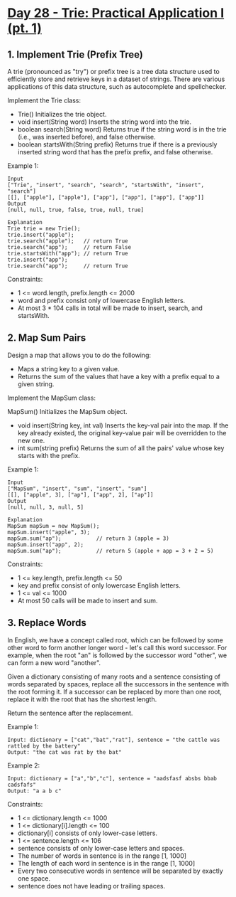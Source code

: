 #  [Day 28 - Trie: Practical Application I (pt. 1)](https://leetcode.com/explore/learn/card/trie/)

## 1. Implement Trie (Prefix Tree)

A trie (pronounced as "try") or prefix tree is a tree data structure used to efficiently store and retrieve keys in a dataset of strings. There are various applications of this data structure, such as autocomplete and spellchecker.

Implement the Trie class:
* Trie() Initializes the trie object.
* void insert(String word) Inserts the string word into the trie.
* boolean search(String word) Returns true if the string word is in the trie (i.e., was inserted before), and false otherwise.
* boolean startsWith(String prefix) Returns true if there is a previously inserted string word that has the prefix prefix, and false otherwise.
 

Example 1:
```
Input
["Trie", "insert", "search", "search", "startsWith", "insert", "search"]
[[], ["apple"], ["apple"], ["app"], ["app"], ["app"], ["app"]]
Output
[null, null, true, false, true, null, true]

Explanation
Trie trie = new Trie();
trie.insert("apple");
trie.search("apple");   // return True
trie.search("app");     // return False
trie.startsWith("app"); // return True
trie.insert("app");
trie.search("app");     // return True
```

Constraints:

* 1 <= word.length, prefix.length <= 2000
* word and prefix consist only of lowercase English letters.
* At most 3 * 104 calls in total will be made to insert, search, and startsWith.

## 2. Map Sum Pairs

Design a map that allows you to do the following:

* Maps a string key to a given value.
* Returns the sum of the values that have a key with a prefix equal to a given string.

Implement the MapSum class:

MapSum() Initializes the MapSum object.
* void insert(String key, int val) Inserts the key-val pair into the map. If the key already existed, the original key-value pair will be overridden to the new one.
* int sum(string prefix) Returns the sum of all the pairs' value whose key starts with the prefix.

Example 1:

```
Input
["MapSum", "insert", "sum", "insert", "sum"]
[[], ["apple", 3], ["ap"], ["app", 2], ["ap"]]
Output
[null, null, 3, null, 5]

Explanation
MapSum mapSum = new MapSum();
mapSum.insert("apple", 3);  
mapSum.sum("ap");           // return 3 (apple = 3)
mapSum.insert("app", 2);    
mapSum.sum("ap");           // return 5 (apple + app = 3 + 2 = 5)
```

Constraints:

* 1 <= key.length, prefix.length <= 50
* key and prefix consist of only lowercase English letters.
* 1 <= val <= 1000
* At most 50 calls will be made to insert and sum.

## 3. Replace Words

In English, we have a concept called root, which can be followed by some other word to form another longer word - let's call this word successor. For example, when the root "an" is followed by the successor word "other", we can form a new word "another".

Given a dictionary consisting of many roots and a sentence consisting of words separated by spaces, replace all the successors in the sentence with the root forming it. If a successor can be replaced by more than one root, replace it with the root that has the shortest length.

Return the sentence after the replacement.

Example 1:
```
Input: dictionary = ["cat","bat","rat"], sentence = "the cattle was rattled by the battery"
Output: "the cat was rat by the bat"
```

Example 2:
```
Input: dictionary = ["a","b","c"], sentence = "aadsfasf absbs bbab cadsfafs"
Output: "a a b c"
```
Constraints:

* 1 <= dictionary.length <= 1000
* 1 <= dictionary[i].length <= 100
* dictionary[i] consists of only lower-case letters.
* 1 <= sentence.length <= 106
* sentence consists of only lower-case letters and spaces.
* The number of words in sentence is in the range [1, 1000]
* The length of each word in sentence is in the range [1, 1000]
* Every two consecutive words in sentence will be separated by exactly one space.
* sentence does not have leading or trailing spaces.
